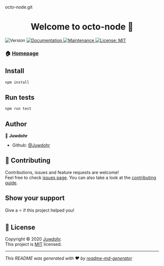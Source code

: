 octo-node.git<h1 align="center">Welcome to octo-node 👋</h1>
<p>
  <img alt="Version" src="https://img.shields.io/badge/version-1.0.0-blue.svg?cacheSeconds=2592000" />
  <a href="https://github.com/Juwdohr/octo-node.git#readme" target="_blank">
    <img alt="Documentation" src="https://img.shields.io/badge/documentation-yes-brightgreen.svg" />
  </a>
  <a href="https://github.com/Juwdohr/octo-node.git/graphs/commit-activity" target="_blank">
    <img alt="Maintenance" src="https://img.shields.io/badge/Maintained%3F-yes-green.svg" />
  </a>
  <a href="https://github.com/Juwdohr/octo-node.git/blob/master/LICENSE" target="_blank">
    <img alt="License: MIT" src="https://img.shields.io/github/license/Juwdohr/octo-node" />
  </a>
</p>

### 🏠 [Homepage](https://github.com/Juwdohr/octo-node.git#readme)

## Install

```sh
npm install
```

## Run tests

```sh
npm run test
```

## Author

👤 **Juwdohr**

* Github: [@Juwdohr](https://github.com/Juwdohr)

## 🤝 Contributing

Contributions, issues and feature requests are welcome!<br />Feel free to check [issues page](https://github.com/Juwdohr/octo-node.git/issues). You can also take a look at the [contributing guide](https://github.com/Juwdohr/octo-node.git/blob/master/CONTRIBUTING.md).

## Show your support

Give a ⭐️ if this project helped you!

## 📝 License

Copyright © 2020 [Juwdohr](https://github.com/Juwdohr).<br />
This project is [MIT](https://github.com/Juwdohr/octo-node.git/blob/master/LICENSE) licensed.

***
_This README was generated with ❤️ by [readme-md-generator](https://github.com/kefranabg/readme-md-generator)_

